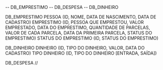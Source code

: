 -- DB_EMPRESTIMO
-- DB_DESPESA
-- DB_DINHEIRO

DB_EMPRESTIMO
    PESSOA (ID, NOME, DATA DE NASCIMENTO, DATA DE CADASTRO)
    EMPRESTIMO (ID, PESSOA QUE EMPRESTOU, VALOR EMPRESTADO, DATA DO EMPRESTIMO, QUANTIDADE DE PARCELAS, VALOR DE CADA PARCELA, DATA DA PRIMEIRA PARCELA, STATUS DO EMPRESTIMO)
    STATUS DO EMPRESTIMO (ID, STATUS DO EMPRESTIMO)
        
DB_DINHEIRO
    DINHEIRO (ID, TIPO DO DINHEIRO, VALOR, DATA DO CADASTRO)
    TIPO DINHEIRO (ID, TIPO DO DINHEIRO [ENTRADA, SAÍDA])
    
DB_DESPESA
    //
